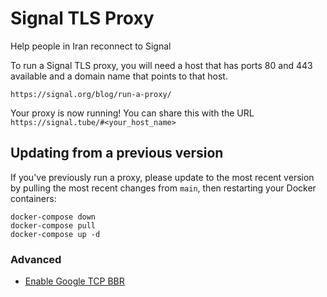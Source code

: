 # Signal TLS Proxy
Help people in Iran reconnect to Signal

To run a Signal TLS proxy, you will need a host that has ports 80 and 443 available and a domain name that points to that host.

``` https://signal.org/blog/run-a-proxy/ ```

Your proxy is now running! You can share this with the URL `https://signal.tube/#<your_host_name>`

## Updating from a previous version

If you've previously run a proxy, please update to the most recent version by pulling the most recent changes from `main`, then restarting your Docker containers:

```
docker-compose down
docker-compose pull
docker-compose up -d
```

### Advanced

- [Enable Google TCP BBR](https://www.linuxbabe.com/ubuntu/enable-google-tcp-bbr-ubuntu)

